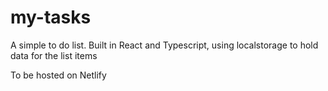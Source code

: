 # my-tasks

A simple to do list. Built in React and Typescript, using localstorage to hold data for the list items

To be hosted on Netlify
